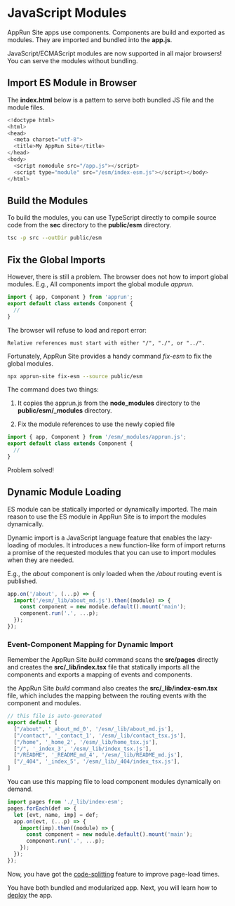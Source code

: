 # JavaScript Modules

AppRun Site apps use components. Components are build and exported as modules. They are imported and bundled into the **app.js**.

JavaScript/ECMAScript modules are now supported in all major browsers! You can serve the modules without bundling.

## Import ES Module in Browser

The **index.html** below is a pattern to serve both bundled JS file and the module files.

```javascript
<!doctype html>
<html>
<head>
  <meta charset="utf-8">
  <title>My AppRun Site</title>
</head>
<body>
  <script nomodule src="/app.js"></script>
  <script type="module" src="/esm/index-esm.js"></script></body>
</html>
```

## Build the Modules

To build the modules, you can use TypeScript directly to compile source code from the **sec** directory to the **public/esm** directory.

```sh
tsc -p src --outDir public/esm
```

## Fix the Global Imports

However, there is still a problem. The browser does not how to import global modules. E.g., All components import the global module _apprun_.

```javascript
import { app, Component } from 'apprun';
export default class extends Component {
  //
}
```

The browser will refuse to load and report error:
```
Relative references must start with either "/", "./", or "../".
```

Fortunately, AppRun Site provides a handy command _fix-esm_ to fix the global modules.

```sh
npx apprun-site fix-esm --source public/esm
```
The command does two things:

1. It copies the apprun.js from the **node_modules** directory to the **public/esm/_modules** directory.

2. Fix the module references to use the newly copied file

```javascript
import { app, Component } from '/esm/_modules/apprun.js';
export default class extends Component {
  //
}
```

Problem solved!

## Dynamic Module Loading

ES module can be statically imported or dynamically imported. The main reason to use the ES module in AppRun Site is to import the modules dynamically.

Dynamic import is a JavaScript language feature that enables the lazy-loading of modules. It introduces a new function-like form of import returns a promise of the requested modules that you can use to import modules when they are needed.

E.g., the _about_ component is only loaded when the _/about_ routing event is published.

```javascript
app.on('/about', (...p) => {
  import('/esm/_lib/about_md.js').then((module) => {
    const component = new module.default().mount('main');
    component.run('.', ...p);
  });
});
```

### Event-Component Mapping for Dynamic Import

Remember the AppRun Site _build_ command scans the **src/pages** directly and creates the **src/_lib/index.tsx** file that statically imports all the components and exports a mapping of events and components.

the AppRun Site _build_ command also creates the **src/_lib/index-esm.tsx** file, which includes the mapping between the routing events with the component and modules.

```javascript
// this file is auto-generated
export default [
  ["/about", '_about_md_0', '/esm/_lib/about_md.js'],
  ["/contact", '_contact_1', '/esm/_lib/contact_tsx.js'],
  ["/home", '_home_2', '/esm/_lib/home_tsx.js'],
  ["/", '_index_3', '/esm/_lib/index_tsx.js'],
  ["/README", '_README_md_4', '/esm/_lib/README_md.js'],
  ["/_404", '_index_5', '/esm/_lib/_404/index_tsx.js'],
]
```

You can use this mapping file to load component modules dynamically on demand.

```javascript
import pages from './_lib/index-esm';
pages.forEach(def => {
  let [evt, name, imp] = def;
  app.on(evt, (...p) => {
    import(imp).then((module) => {
      const component = new module.default().mount('main');
      component.run('.', ...p);
    });
  });
});
```

Now, you have got the [code-splitting](https://developers.google.com/web/fundamentals/performance/optimizing-javascript/code-splitting/) feature to improve page-load times.


You have both bundled and modularized app. Next, you will learn how to [deploy](#deploy) the app.

